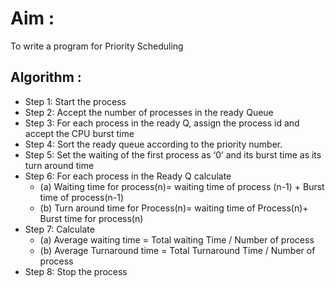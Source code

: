 # Aim : 
To write a program for Priority Scheduling

## Algorithm :

- Step 1: Start the process
- Step 2: Accept the number of processes in the ready Queue
- Step 3: For each process in the ready Q, assign the process id and accept the CPU burst time
- Step 4: Sort the ready queue according to the priority number.
- Step 5: Set the waiting of the first process as ‘0’ and its burst time as its turn around time
- Step 6: For each process in the Ready Q calculate
   - (a) Waiting time for process(n)= waiting time of process (n-1) + Burst time of process(n-1)
   - (b) Turn around time for Process(n)= waiting time of Process(n)+ Burst time for process(n)
- Step 7: Calculate
   - (a) Average waiting time = Total waiting Time / Number of process
   - (b) Average Turnaround time = Total Turnaround Time / Number of process
- Step 8: Stop the process
